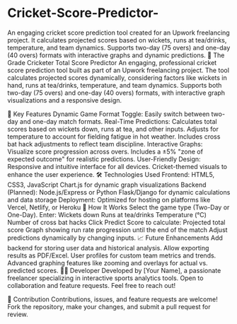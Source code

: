 # Cricket-Score-Predictor-
An engaging cricket score prediction tool created for an Upwork freelancing project. It calculates projected scores based on wickets, runs at tea/drinks, temperature, and team dynamics. Supports two-day (75 overs) and one-day (40 overs) formats with interactive graphs and dynamic predictions.
🏏 The Grade Cricketer Total Score Predictor
An engaging, professional cricket score prediction tool built as part of an Upwork freelancing project. The tool calculates projected scores dynamically, considering factors like wickets in hand, runs at tea/drinks, temperature, and team dynamics. Supports both two-day (75 overs) and one-day (40 overs) formats, with interactive graph visualizations and a responsive design.

🔑 Key Features
Dynamic Game Format Toggle: Easily switch between two-day and one-day match formats.
Real-Time Predictions:
Calculates total scores based on wickets down, runs at tea, and other inputs.
Adjusts for temperature to account for fielding fatigue in hot weather.
Includes cross bat hack adjustments to reflect team discipline.
Interactive Graphs:
Visualize score progression across overs.
Includes a ±5% "zone of expected outcome" for realistic predictions.
User-Friendly Design:
Responsive and intuitive interface for all devices.
Cricket-themed visuals to enhance the user experience.
🛠️ Technologies Used
Frontend:
HTML5, CSS3, JavaScript
Chart.js for dynamic graph visualizations
Backend (Planned):
Node.js/Express or Python Flask/Django for dynamic calculations and data storage
Deployment:
Optimized for hosting on platforms like Vercel, Netlify, or Heroku
🚀 How It Works
Select the game type (Two-Day or One-Day).
Enter:
Wickets down
Runs at tea/drinks
Temperature (°C)
Number of cross bat hacks
Click Predict Score to calculate:
Projected total score
Graph showing run rate progression until the end of the match
Adjust predictions dynamically by changing inputs.
📈 Future Enhancements
Add backend for storing user data and historical analysis.
Allow exporting results as PDF/Excel.
User profiles for custom team metrics and trends.
Advanced graphing features like zooming and overlays for actual vs. predicted scores.
🧑‍💻 Developer
Developed by [Your Name], a passionate freelancer specializing in interactive sports analytics tools. Open to collaboration and feature requests. Feel free to reach out!

🤝 Contribution
Contributions, issues, and feature requests are welcome!
Fork the repository, make your changes, and submit a pull request for review.
